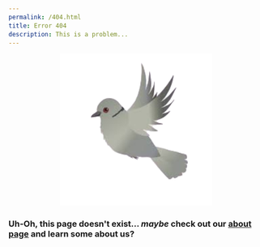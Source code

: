 ```yaml
---
permalink: /404.html
title: Error 404
description: This is a problem...
---
```


<p align="center">
  <img width="300" height="300" src="/assets/Verity-Christopherjfif_ccexpress.png">
</p>

### Uh-Oh, this page doesn't exist... _maybe_ check out our [about page](/index.md) and learn some about us?
